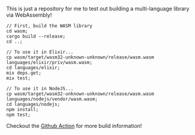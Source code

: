 This is just a repository for me to test out building a multi-language library via WebAssembly!

```
// First, build the WASM library
cd wasm;
cargo build --release;
cd ..;

// To use it in Elixir...
cp wasm/target/wasm32-unknown-unknown/release/wasm.wasm languages/elixir/priv/wasm.wasm;
cd languages/elixir;
mix deps.get;
mix test;

// To use it in NodeJS...
cp wasm/target/wasm32-unknown-unknown/release/wasm.wasm languages/nodejs/vendor/wasm.wasm;
cd languages/nodejs;
npm install;
npm test;
```

Checkout the [Github Action](./.github/workflows/test.yml) for more build information!